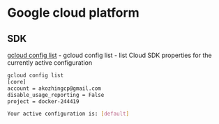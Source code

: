 # Google cloud platform

## SDK

[gcloud config list](https://cloud.google.com/sdk/gcloud/reference/config/list) - gcloud config list - list Cloud SDK properties for the currently active configuration

```bash
gcloud config list                   
[core]
account = akozhingcp@gmail.com
disable_usage_reporting = False
project = docker-244419

Your active configuration is: [default]
```